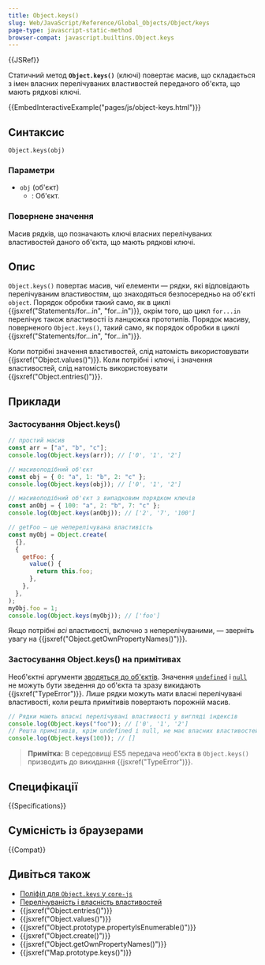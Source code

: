 ```yaml
---
title: Object.keys()
slug: Web/JavaScript/Reference/Global_Objects/Object/keys
page-type: javascript-static-method
browser-compat: javascript.builtins.Object.keys
---
```


{{JSRef}}

Статичний метод **`Object.keys()`** (ключі) повертає масив, що складається з імен власних перелічуваних властивостей переданого об'єкта, що мають рядкові ключі.

{{EmbedInteractiveExample("pages/js/object-keys.html")}}

## Синтаксис

```js-nolint
Object.keys(obj)
```

### Параметри

- `obj` (об'єкт)
  - : Об'єкт.

### Повернене значення

Масив рядків, що позначають ключі власних перелічуваних властивостей даного об'єкта, що мають рядкові ключі.

## Опис

`Object.keys()` повертає масив, чиї елементи — рядки, які відповідають перелічуваним властивостям, що знаходяться безпосередньо на об'єкті `object`. Порядок обробки такий само, як в циклі {{jsxref("Statements/for...in", "for...in")}}, окрім того, що цикл `for...in` перелічує також властивості із ланцюжка прототипів. Порядок масиву, поверненого `Object.keys()`, такий само, як порядок обробки в циклі {{jsxref("Statements/for...in", "for...in")}}.

Коли потрібні значення властивостей, слід натомість використовувати {{jsxref("Object.values()")}}. Коли потрібні і ключі, і значення властивостей, слід натомість використовувати {{jsxref("Object.entries()")}}.

## Приклади

### Застосування Object.keys()

```js
// простий масив
const arr = ["a", "b", "c"];
console.log(Object.keys(arr)); // ['0', '1', '2']

// масивоподібний об'єкт
const obj = { 0: "a", 1: "b", 2: "c" };
console.log(Object.keys(obj)); // ['0', '1', '2']

// масивоподібний об'єкт з випадковим порядком ключів
const anObj = { 100: "a", 2: "b", 7: "c" };
console.log(Object.keys(anObj)); // ['2', '7', '100']

// getFoo — це неперелічувана властивість
const myObj = Object.create(
  {},
  {
    getFoo: {
      value() {
        return this.foo;
      },
    },
  },
);
myObj.foo = 1;
console.log(Object.keys(myObj)); // ['foo']
```

Якщо потрібні _всі_ властивості, включно з неперелічуваними, — зверніть увагу на {{jsxref("Object.getOwnPropertyNames()")}}.

### Застосування Object.keys() на примітивах

Необ'єктні аргументи [зводяться до об'єктів](/uk/docs/Web/JavaScript/Reference/Global_Objects/Object#zvedennia-do-obiekta). Значення [`undefined`](/uk/docs/Web/JavaScript/Reference/Global_Objects/undefined) і [`null`](/uk/docs/Web/JavaScript/Reference/Operators/null) не можуть бути зведення до об'єкта та зразу викидають {{jsxref("TypeError")}}. Лише рядки можуть мати власні перелічувані властивості, коли решта примітивів повертають порожній масив.

```js
// Рядки мають власні перелічувані властивості у вигляді індексів
console.log(Object.keys("foo")); // ['0', '1', '2']
// Решта примітивів, крім undefined і null, не має власних властивостей
console.log(Object.keys(100)); // []
```

> **Примітка:** В середовищі ES5 передача необ'єкта в `Object.keys()` призводить до викидання {{jsxref("TypeError")}}.

## Специфікації

{{Specifications}}

## Сумісність із браузерами

{{Compat}}

## Дивіться також

- [Поліфіл для `Object.keys` у `core-js`](https://github.com/zloirock/core-js#ecmascript-object)
- [Перелічуваність і власність властивостей](/uk/docs/Web/JavaScript/Enumerability_and_ownership_of_properties)
- {{jsxref("Object.entries()")}}
- {{jsxref("Object.values()")}}
- {{jsxref("Object.prototype.propertyIsEnumerable()")}}
- {{jsxref("Object.create()")}}
- {{jsxref("Object.getOwnPropertyNames()")}}
- {{jsxref("Map.prototype.keys()")}}
